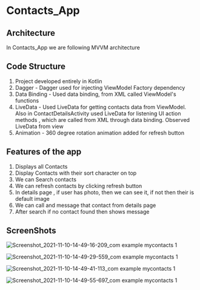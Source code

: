 # Contacts_App

## Architecture
In Contacts_App we are following MVVM architecture

## Code Structure
1) Project developed entirely in Kotlin
2) Dagger -
    Dagger used for injecting ViewModel Factory dependency
3) Data Binding -
    Used data binding, from XML called ViewModel's functions
4) LiveData -
    Used LiveData for getting contacts data from ViewModel.
    Also in ContactDetailsActivity used LiveData for listening UI action methods ,
    which are called from XML through data binding.
    Observed LiveData from view
5) Animation -
    360 degree rotation animation added for refresh button

## Features of the app
1) Displays all Contacts
2) Display Contacts with their sort character on top
3) We can Search contacts
4) We can refresh contacts by clicking refresh button
5) In details page , if user has photo, then we can see it, if not then their is default image
6) We can call and message that contact from details page
7) After search if no contact found then shows message

## ScreenShots
![Screenshot_2021-11-10-14-49-16-209_com example mycontacts 1](https://user-images.githubusercontent.com/39364582/141089452-72627755-cd2d-4cef-b576-31ef7283f9b8.jpg)

![Screenshot_2021-11-10-14-49-29-559_com example mycontacts 1](https://user-images.githubusercontent.com/39364582/141089544-04c7c8c5-ece4-45a2-b310-b35ccb6c0c2c.jpg)

![Screenshot_2021-11-10-14-49-41-113_com example mycontacts 1](https://user-images.githubusercontent.com/39364582/141089647-aa7a656c-3da1-4894-846a-b86c8c540d5c.jpg)

![Screenshot_2021-11-10-14-49-55-697_com example mycontacts 1](https://user-images.githubusercontent.com/39364582/141089719-25ad32c9-380a-4f63-8a44-3c1d452939aa.jpg)
